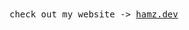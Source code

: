 <samp>
  check out my website -> <a href="https://www.facebook.com/piscesssss">hamz.dev</a>
</samp>
